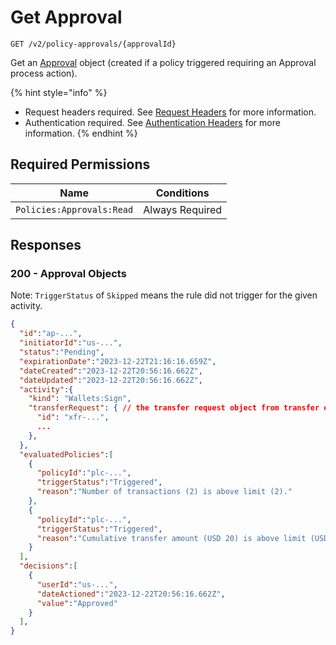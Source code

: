 # Get Approval

`GET /v2/policy-approvals/{approvalId}`

Get an [Approval](../policies.md#approval) object (created if a policy triggered requiring an Approval process action).

{% hint style="info" %}
* Request headers required. See [Request Headers](../../../getting-started/request-headers.md) for more information.
* Authentication required. See [Authentication Headers](../../../getting-started/request-headers.md#authentication-headers) for more information.
{% endhint %}

## Required Permissions

| Name                      | Conditions      |
| ------------------------- | --------------- |
| `Policies:Approvals:Read` | Always Required |

## Responses <a href="#response" id="response"></a>

### 200 - Approval Objects <a href="#response-example" id="response-example"></a>

Note: `TriggerStatus` of `Skipped` means the rule did not trigger for the given activity.

```json
{
  "id":"ap-...",
  "initiatorId":"us-...",
  "status":"Pending",
  "expirationDate":"2023-12-22T21:16:16.659Z",
  "dateCreated":"2023-12-22T20:56:16.662Z",
  "dateUpdated":"2023-12-22T20:56:16.662Z",
  "activity":{
    "kind": "Wallets:Sign",
    "transferRequest": { // the transfer request object from transfer endpoint
      "id": "xfr-...",
      ...
    },
  },
  "evaluatedPolicies":[
    {
      "policyId":"plc-...",
      "triggerStatus":"Triggered",
      "reason":"Number of transactions (2) is above limit (2)."
    },
    {
      "policyId":"plc-...",
      "triggerStatus":"Triggered",
      "reason":"Cumulative transfer amount (USD 20) is above limit (USD 2)."
    }
  ],
  "decisions":[
    {
      "userId":"us-...",
      "dateActioned":"2023-12-22T20:56:16.662Z",
      "value":"Approved"
    }
  ],
}
```

